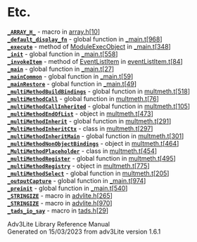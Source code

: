 # Etc.

[**`_ARRAY_H_`**](../file/array.h.html#_ARRAY_H_) - macro in
[array.h](../file/array.h.html)\[[10](../source/array.h.html#10)\]  
[**`_default_display_fn`**](../file/_main.t.html#_default_display_fn) -
global function in
[\_main.t](../file/_main.t.html)\[[968](../source/_main.t.html#968)\]  
[**`_execute`**](../object/ModuleExecObject.html#_execute) - method of
[ModuleExecObject](../object/ModuleExecObject.html) in
[\_main.t](../file/_main.t.html)\[[348](../source/_main.t.html#348)\]  
[**`_init`**](../file/_main.t.html#_init) - global function in
[\_main.t](../file/_main.t.html)\[[558](../source/_main.t.html#558)\]  
[**`_invokeItem`**](../object/EventListItem.html#_invokeItem) - method
of [EventListItem](../object/EventListItem.html) in
[eventListItem.t](../file/eventListItem.t.html)\[[84](../source/eventListItem.t.html#84)\]  
[**`_main`**](../file/_main.t.html#_main) - global function in
[\_main.t](../file/_main.t.html)\[[27](../source/_main.t.html#27)\]  
[**`_mainCommon`**](../file/_main.t.html#_mainCommon) - global function
in [\_main.t](../file/_main.t.html)\[[59](../source/_main.t.html#59)\]  
[**`_mainRestore`**](../file/_main.t.html#_mainRestore) - global
function in
[\_main.t](../file/_main.t.html)\[[49](../source/_main.t.html#49)\]  
[**`_multiMethodBuildBindings`**](../file/multmeth.t.html#_multiMethodBuildBindings) -
global function in
[multmeth.t](../file/multmeth.t.html)\[[518](../source/multmeth.t.html#518)\]  
[**`_multiMethodCall`**](../file/multmeth.t.html#_multiMethodCall) -
global function in
[multmeth.t](../file/multmeth.t.html)\[[76](../source/multmeth.t.html#76)\]  
[**`_multiMethodCallInherited`**](../file/multmeth.t.html#_multiMethodCallInherited) -
global function in
[multmeth.t](../file/multmeth.t.html)\[[105](../source/multmeth.t.html#105)\]  
[**`_multiMethodEndOfList`**](../object/_multiMethodEndOfList.html) -
object in
[multmeth.t](../file/multmeth.t.html)\[[473](../source/multmeth.t.html#473)\]  
[**`_multiMethodInherit`**](../file/multmeth.t.html#_multiMethodInherit) -
global function in
[multmeth.t](../file/multmeth.t.html)\[[291](../source/multmeth.t.html#291)\]  
[**`_MultiMethodInheritCtx`**](../object/_MultiMethodInheritCtx.html) -
class in
[multmeth.t](../file/multmeth.t.html)\[[297](../source/multmeth.t.html#297)\]  
[**`_multiMethodInheritMain`**](../file/multmeth.t.html#_multiMethodInheritMain) -
global function in
[multmeth.t](../file/multmeth.t.html)\[[301](../source/multmeth.t.html#301)\]  
[**`_multiMethodNonObjectBindings`**](../object/_multiMethodNonObjectBindings.html) -
object in
[multmeth.t](../file/multmeth.t.html)\[[464](../source/multmeth.t.html#464)\]  
[**`_MultiMethodPlaceholder`**](../object/_MultiMethodPlaceholder.html) -
class in
[multmeth.t](../file/multmeth.t.html)\[[454](../source/multmeth.t.html#454)\]  
[**`_multiMethodRegister`**](../file/multmeth.t.html#_multiMethodRegister) -
global function in
[multmeth.t](../file/multmeth.t.html)\[[495](../source/multmeth.t.html#495)\]  
[**`_multiMethodRegistry`**](../object/_multiMethodRegistry.html) -
object in
[multmeth.t](../file/multmeth.t.html)\[[775](../source/multmeth.t.html#775)\]  
[**`_multiMethodSelect`**](../file/multmeth.t.html#_multiMethodSelect) -
global function in
[multmeth.t](../file/multmeth.t.html)\[[205](../source/multmeth.t.html#205)\]  
[**`_outputCapture`**](../file/_main.t.html#_outputCapture) - global
function in
[\_main.t](../file/_main.t.html)\[[974](../source/_main.t.html#974)\]  
[**`_preinit`**](../file/_main.t.html#_preinit) - global function in
[\_main.t](../file/_main.t.html)\[[540](../source/_main.t.html#540)\]  
[**`_STRINGIZE`**](../file/advlite.h.html#_STRINGIZE) - macro in
[advlite.h](../file/advlite.h.html)\[[265](../source/advlite.h.html#265)\]  
[**`_STRINGIZE`**](../file/advlite.h.html#_STRINGIZE) - macro in
[advlite.h](../file/advlite.h.html)\[[970](../source/advlite.h.html#970)\]  
[**`_tads_io_say`**](../file/tads.h.html#_tads_io_say) - macro in
[tads.h](../file/tads.h.html)\[[29](../source/tads.h.html#29)\]  

<div class="ftr">

Adv3Lite Library Reference Manual  
Generated on 15/03/2023 from adv3Lite version 1.6.1

</div>
